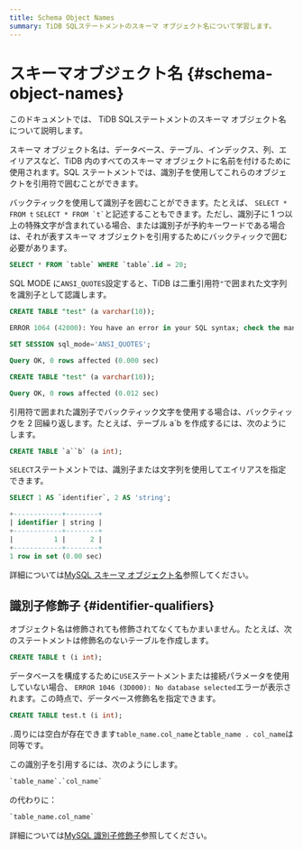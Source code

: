 ```yaml
---
title: Schema Object Names
summary: TiDB SQLステートメントのスキーマ オブジェクト名について学習します。
---
```


# スキーマオブジェクト名 {#schema-object-names}

<!-- markdownlint-disable MD038 -->

このドキュメントでは、 TiDB SQLステートメントのスキーマ オブジェクト名について説明します。

スキーマ オブジェクト名は、データベース、テーブル、インデックス、列、エイリアスなど、TiDB 内のすべてのスキーマ オブジェクトに名前を付けるために使用されます。SQL ステートメントでは、識別子を使用してこれらのオブジェクトを引用符で囲むことができます。

バックティックを使用して識別子を囲むことができます。たとえば、 `SELECT * FROM t` `` SELECT * FROM `t` ``と記述することもできます。ただし、識別子に 1 つ以上の特殊文字が含まれている場合、または識別子が予約キーワードである場合は、それが表すスキーマ オブジェクトを引用するためにバックティックで囲む必要があります。

```sql
SELECT * FROM `table` WHERE `table`.id = 20;
```

SQL MODE に`ANSI_QUOTES`設定すると、TiDB は二重引用符`"`で囲まれた文字列を識別子として認識します。

```sql
CREATE TABLE "test" (a varchar(10));
```

```sql
ERROR 1064 (42000): You have an error in your SQL syntax; check the manual that corresponds to your TiDB version for the right syntax to use line 1 column 19 near ""test" (a varchar(10))" 
```

```sql
SET SESSION sql_mode='ANSI_QUOTES';
```

```sql
Query OK, 0 rows affected (0.000 sec)
```

```sql
CREATE TABLE "test" (a varchar(10));
```

```sql
Query OK, 0 rows affected (0.012 sec)
```

引用符で囲まれた識別子でバックティック文字を使用する場合は、バックティックを 2 回繰り返します。たとえば、テーブル a`b を作成するには、次のようにします。

```sql
CREATE TABLE `a``b` (a int);
```

`SELECT`ステートメントでは、識別子または文字列を使用してエイリアスを指定できます。

```sql
SELECT 1 AS `identifier`, 2 AS 'string';
```

```sql
+------------+--------+
| identifier | string |
+------------+--------+
|          1 |      2 |
+------------+--------+
1 row in set (0.00 sec)
```

詳細については[MySQL スキーマ オブジェクト名](https://dev.mysql.com/doc/refman/8.0/en/identifiers.html)参照してください。

## 識別子修飾子 {#identifier-qualifiers}

オブジェクト名は修飾されても修飾されてなくてもかまいません。たとえば、次のステートメントは修飾名のないテーブルを作成します。

```sql
CREATE TABLE t (i int);
```

データベースを構成するために`USE`ステートメントまたは接続パラメータを使用していない場合、 `ERROR 1046 (3D000): No database selected`エラーが表示されます。この時点で、データベース修飾名を指定できます。

```sql
CREATE TABLE test.t (i int);
```

`.`周りには空白が存在できます`table_name.col_name`と`table_name . col_name`は同等です。

この識別子を引用するには、次のようにします。

```sql
`table_name`.`col_name`
```

の代わりに：

```sql
`table_name.col_name`
```

詳細については[MySQL 識別子修飾子](https://dev.mysql.com/doc/refman/8.0/en/identifier-qualifiers.html)参照してください。
